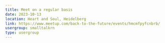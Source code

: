 ```yaml
---
title: Meet on a regular basis
date: 2023-10-13
location: Heart and Soul, Heidelberg
link: https://www.meetup.com/back-to-the-future/events/hmcmfpyfcnbrb/
usergroup: smalltalkrn
type: usergroup
---
```

